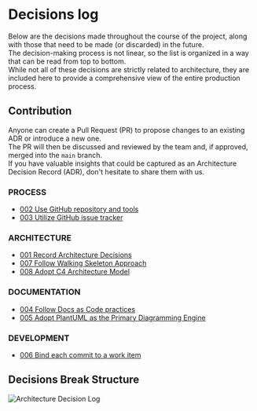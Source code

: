 # Decisions log

Below are the decisions made throughout the course of the project, 
along with those that need to be made (or discarded) in the future.<br/>
The decision-making process is not linear, so the list is organized in a way that can be read from top to bottom.<br/>
While not all of these decisions are strictly related to architecture,
they are included here to provide a comprehensive view of the entire production process.

## Contribution

Anyone can create a Pull Request (PR) to propose changes to an existing ADR or introduce a new one.<br/>
The PR will then be discussed and reviewed by the team and, if approved, merged into the `main` branch.<br/>
If you have valuable insights that could be captured as an Architecture Decision Record (ADR),
don't hesitate to share them with us.

### PROCESS

* [002 Use GitHub repository and tools](decisions/002%20Use%20GitHub%20repository%20and%20tools.md)
* [003 Utilize GitHub issue tracker](decisions/003%20Utilize%20GitHub%20issue%20tracker.md)

### ARCHITECTURE

* [001 Record Architecture Decisions](decisions/001%20Record%20Architecture%20Decisions.md)
* [007 Follow Walking Skeleton Approach](decisions/007%20Follow%20Walking%20Skeleton%20approach.md)
* [008 Adopt C4 Architecture Model](decisions/008%20Adopt%20C4%20Model%20for%20Software%20Architecture%20Design.md)

### DOCUMENTATION

* [004 Follow Docs as Code practices](decisions/004%20Follow%20Docs%20as%20Code%20principles.md)
* [005 Adopt PlantUML as the Primary Diagramming Engine](decisions/005%20Adopt%20PlantUML%20as%20the%20Primary%20Diagramming%20Engine.md)

### DEVELOPMENT

* [006 Bind each commit to a work item](decisions/006%20Bind%20each%20commit%20to%20a%20work%20item.md)

## Decisions Break Structure

<!--
```plantuml
@startwbs

* Architecture Decision Log

-- Development
--- ADR 006 Bind each commit to a work item

-- Documentation
--- ADR 004 Follow Docs as Code practices
--- ADR 005 Adopt PlantUML as the Primary Diagramming Engine

-- Process
--- ADR 002 Use GitHub repository and tools
--- ADR 003 Utilize GitHub Issue Tracker for Issue Management

++ Architecture
--- ADR 001 Record Architecture Decisions
+++ ADR 007 Follow Walking Skeleton Approach
+++ ADR 008 Adopt C4 Architecture Model

@endwbs
```
-->
![Architecture Decision Log](https://www.plantuml.com/plantuml/png/R97TJW9138NlINY7Naj8KF7daXNyIo0XAF6wpDPbihFJJQShqLVpmaVo5Pn1CBk9bzCvvsjx-ltvDGcAehjDwFVwlHF8n6ojaj5626PaRB3iOSv5-XuEO-cD7DSLUKtl8MIp5On6bt1ZVGw4PWk6gyegA0F2ZgM4oAkETZPDyg96R1imXZjsZdT94G03J3adg0MDMaEXBRs0BETQOUdGwtenJshT4Yp5LYZlCBDO2COPV06tlh2U3isNmX7LOPt1EX3SMtreDY1KSx3AaO5n6MLs7V4vhDKw-_5dU0oX8NYEGvOayCfog2pGOq6_6VLxWq4drJRn55PaMFB_Ou_D1ycybruT0tf1LwRLdafofF4uMLqBn-3Rwkj3HjDn5xs8gReqr8HylZ_w3m000F__0m00) <!-- ← Generated image link. Do NOT modify it manually. -->